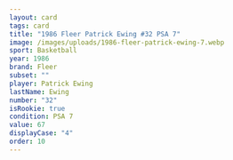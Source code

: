 ```yaml
---
layout: card
tags: card
title: "1986 Fleer Patrick Ewing #32 PSA 7"
image: /images/uploads/1986-fleer-patrick-ewing-7.webp
sport: Basketball
year: 1986
brand: Fleer
subset: ""
player: Patrick Ewing
lastName: Ewing
number: "32"
isRookie: true
condition: PSA 7
value: 67
displayCase: "4"
order: 10
---
```

